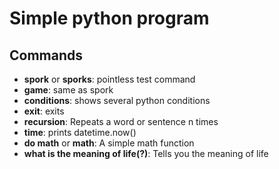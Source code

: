 <h1>Simple python program</h1>
<h2>Commands</h2>
<ul>
  <li><b>spork</b> or <b>sporks</b>: pointless test command</li>
  <li><b>game</b>: same as spork</li>
  <li><b>conditions</b>: shows several python conditions</li>
  <li><b>exit</b>: exits</li>
  <li><b>recursion</b>: Repeats a word or sentence n times</li>
  <li><b>time</b>: prints datetime.now()</li>
  <li><b>do math</b> or <b>math</b>: A simple math function</li>
  <li><b>what is the meaning of life(?)</b>: Tells you the meaning of life</li>
</ul>
